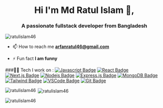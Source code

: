 <h1 align="center">Hi I'm Md Ratul Islam 👋,</h1>
<h3 align="center">A passionate fullstack developer from Bangladesh</h3>

<p align="left"> <img src="https://komarev.com/ghpvc/?username=ratulislam46&label=Profile%20views&color=0e75b6&style=flat" alt="ratulislam46" /> </p>

- 📫 How to reach me **arfanratul46@gmail.com**

- ⚡ Fun fact **I am funny**

###🧑‍💻 Tech I work on :
 [![Javascript Badge](https://img.shields.io/badge/-Javascript-F0DB4F?style=for-the-badge&labelColor=black&logo=javascript&logoColor=F0DB4F)](#) [![React Badge](https://img.shields.io/badge/-React-61DBFB?style=for-the-badge&labelColor=black&logo=react&logoColor=61DBFB)](#) [![Next.js Badge](https://img.shields.io/badge/next.js-000000?style=for-the-badge&logo=nextdotjs&logoColor=white)](#) [![Nodejs Badge](https://img.shields.io/badge/-Nodejs-3C873A?style=for-the-badge&labelColor=black&logo=node.js&logoColor=3C873A)](#) [![Express.js Badge](https://img.shields.io/badge/Express.js-000000?style=for-the-badge&logo=express&logoColor=white)](#) [![MongoDB Badge](https://img.shields.io/badge/MongoDB-4EA94B?style=for-the-badge&logo=mongodb&logoColor=white)](#) [![Tailwind Badge](https://img.shields.io/badge/Tailwind%20CSS-092749?style=for-the-badge&logo=tailwindcss&logoColor=06B6D4&labelColor=000000)](#) [![VSCode Badge](https://img.shields.io/badge/Visual_Studio-5C2D91?style=for-the-badge&logo=visual%20studio&logoColor=white)](#) [![Git Badge](https://img.shields.io/badge/Git-F05032?style=for-the-badge&logo=git&logoColor=white)](#)

<p><img align="left" src="https://github-readme-stats.vercel.app/api/top-langs?username=ratulislam46&show_icons=true&locale=en&layout=compact" alt="ratulislam46" /></p>

<p>&nbsp;<img align="center" src="https://github-readme-stats.vercel.app/api?username=ratulislam46&show_icons=true&locale=en" alt="ratulislam46" /></p>

<p><img align="center" src="https://github-readme-streak-stats.herokuapp.com/?user=ratulislam46&" alt="ratulislam46" /></p>
